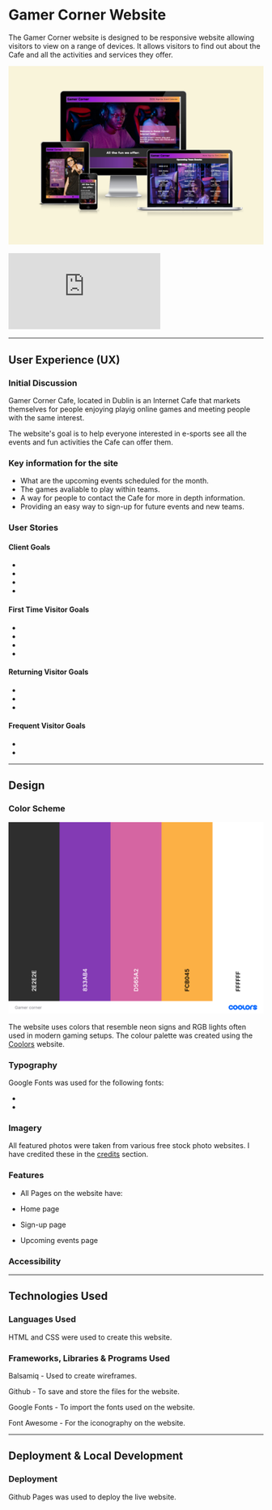 # Gamer Corner Website

The Gamer Corner website is designed to be responsive website allowing visitors to view on a range of devices. It allows visitors to find out about the Cafe and all the activities and services they offer.

![Gamer Corner Website on different devices](assets/images/readme-images/amiresponsive.png)

![View Gamer Corner on Github pages](https://keszi94.github.io/gamer_corner/index.html)
- - -

## User Experience (UX)

### Initial Discussion

Gamer Corner Cafe, located in Dublin is an Internet Cafe that markets themselves for people enjoying playig online games and meeting people with the same interest. 

The website's goal is to help everyone interested in e-sports see all the events and fun activities the Cafe can offer them. 

### Key information for the site

* What are the upcoming events scheduled for the month.
* The games avaliable to play within teams.
* A way for people to contact the Cafe for more in depth information.
* Providing an easy way to sign-up for future events and new teams.

### User Stories

#### Client Goals

*
*
*
*

#### First Time Visitor Goals

*
*
*
*

#### Returning Visitor Goals

*
*
*

#### Frequent Visitor Goals

*
*

- - - 

## Design 

### Color Scheme

![Gamer Corner Website Color Palette](assets/images/readme-images/colorpalette.png)

The website uses colors that resemble neon signs and RGB lights often used in modern gaming setups. The colour palette was created using the [Coolors](https://coolors.co/) website.

### Typography 

Google Fonts was used for the following fonts: 

* 

* 

### Imagery 

All featured photos were taken from various free stock photo websites. I have credited these in the [credits](#Credits) section.

### Features

* All Pages on the website have:


* Home page 

* Sign-up page

* Upcoming events page


### Accessibility

- - - 

## Technologies Used

### Languages Used

HTML and CSS were used to create this website.

### Frameworks, Libraries & Programs Used

Balsamiq - Used to create wireframes.

Github - To save and store the files for the website.

Google Fonts - To import the fonts used on the website.

Font Awesome - For the iconography on the website.



- - -

## Deployment & Local Development

### Deployment

Github Pages was used to deploy the live website.
